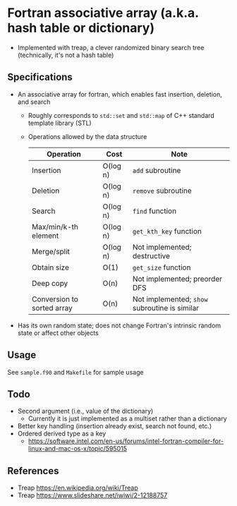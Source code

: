 # Fortran associative array (a.k.a. hash table or dictionary)
* Implemented with treap, a clever randomized binary search tree (technically, it's not a hash table)

## Specifications
* An associative array for fortran, which enables fast insertion, deletion, and search
    * Roughly corresponds to `std::set` and `std::map` of C++ standard template library (STL)
    * Operations allowed by the data structure
    
      |Operation|Cost|Note|
      |----|----|----|
      |Insertion|O(log n)|`add` subroutine|
      |Deletion|O(log n)|`remove` subroutine|
      |Search|O(log n)|`find` function|
      |Max/min/k-th element|O(log n)|`get_kth_key` function|
      |Merge/split|O(log n)|Not implemented; destructive|
      |Obtain size|O(1)|`get_size` function|
      |Deep copy|O(n)|Not implemented; preorder DFS|
      |Conversion to sorted array|O(n)|Not implemented; `show` subroutine is similar|

* Has its own random state; does not change Fortran's intrinsic random state or affect other objects

## Usage
See `sample.f90` and `Makefile` for sample usage

## Todo
* Second argument (i.e., value of the dictionary)
    * Currently it is just implemented as a multiset rather than a dictionary
* Better key handling (insertion already exist, search not found, etc.)
* Ordered derived type as a key
    * https://software.intel.com/en-us/forums/intel-fortran-compiler-for-linux-and-mac-os-x/topic/595015

## References
* Treap https://en.wikipedia.org/wiki/Treap
* Treap https://www.slideshare.net/iwiwi/2-12188757

